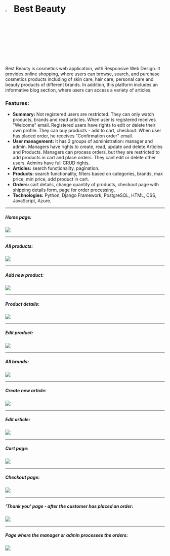 <h1><img src="images_for_readme/logo.png" width="4%"/> Best Beauty</h1>


<p>
    Best Beauty is cosmetics web application, with Responsive Web Design. It provides online shopping, where users can browse, search, and purchase cosmetics products including of skin care, hair care, personal care and beauty products of different brands.
    In addition, this platform includes an informative blog section, where users can access a variety of articles. 
</p> 

<h3>Features:</h3>
<ul>
  <li>
    <strong>Summary:</strong> Not registered users are restricted. They can only watch products, brands and read articles. When user is registered receives "Welcome" email. Registered users have rights to edit or delete their own profile. They can buy products - add to cart, checkout. When user has placed order, he receives "Confirmation order" email. 
  </li>
  <li>
    <strong>User management:</strong> It has 2 groups of administration: manager and admin. Managers have rights to create, read, update and delete Articles and Products. Managers can process orders, but they are restricted to add products in cart and place orders. They cant edit or delete other users. Admins have full CRUD rights.
  </li>
<li>
    <strong>Articles:</strong> search functionality, pagination.
</li>
<li>
    <strong>Products:</strong> search functionality, filters based on categories, brands, max price, min price, add product in cart.
</li>

<li>
    <strong>Orders:</strong> cart details, change quantity of products, checkout page with shipping details form, page for order processing.
</li>
  <li>
     <strong>Technologies:</strong> Python, Django Framework, PostgreSQL, HTML, CSS, JavaScript, Azure. 
  </li>
</ul>

<hr>

<h5>Home page:</h5>
<div>
  <img src="images_for_readme/home_page.png"/>
</div>

<hr>

<h5>All products:</h5>
<div>
  <img src="images_for_readme/list products.png"/>
</div>

<hr>

<h5>Add new product:</h5>
<div>
  <img src="images_for_readme/add_new_prd.png"/>
</div>

<hr>

<h5>Product details:</h5>
<div>
  <img src="images_for_readme/product details.png"/>
</div>

<hr>

<h5>Edit product:</h5>
<div>
  <img src="images_for_readme/edit product.png"/>
</div>

<hr>

<h5>All brands:</h5>
<div>
  <img src="images_for_readme/all brands.png"/>
</div>

<hr>

<h5>Create new article:</h5>
<div>
  <img src="images_for_readme/create artcle.png"/>
</div>

<hr>

<h5>Edit article:</h5>
<div>
  <img src="images_for_readme/edit article.png"/>
</div>

<hr>

<h5>Cart page:</h5>
<div>
  <img src="images_for_readme/cart.png"/>
</div>

<hr>

<h5>Checkout page:</h5>
<div>
  <img src="images_for_readme/checkout.png"/>
</div>

<hr>

<h5>'Thank you' page - after the customer has placed an order:</h5>
<div>
  <img src="images_for_readme/thankyou.png"/>
</div>

<hr>

<h5>Page where the manager or admin processes the orders:</h5>
<div>
  <img src="images_for_readme/processed order.png"/>
</div>
